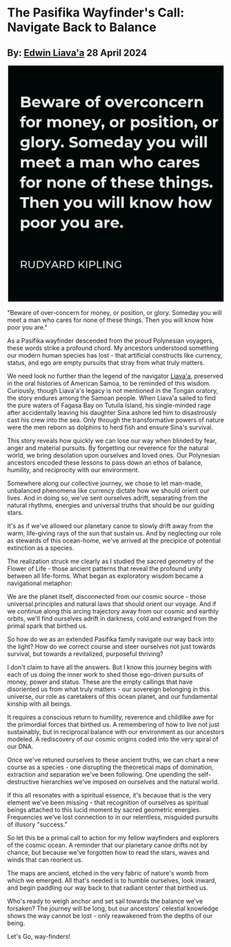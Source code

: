 # The Pasifika Wayfinder's Call: Navigate Back to Balance
## By: [Edwin Liava'a](https://github.com/EdwinLiavaa) 28 April 2024

<p align="center">
 <img width="500" src="https://github.com/EdwinLiavaa/liavaa.space/blob/main/blog/20240428/pic.png">
</p>

"Beware of over-concern for money, or position, or glory. Someday you will meet a man who cares for none of these things. Then you will know how poor you are."

As a Pasifika wayfinder descended from the proud Polynesian voyagers, these words strike a profound chord. My ancestors understood something our modern human species has lost - that artificial constructs like currency, status, and ego are empty pursuits that stray from what truly matters.

We need look no further than the legend of the navigator [Liava'a](https://www.samoanews.com/linking-samoans/legend-atule), preserved in the oral histories of American Samoa, to be reminded of this wisdom. Curiously, though Liava'a's legacy is not mentioned in the Tongan oratory, the story endures among the Samoan people. When Liava'a sailed to find the pure waters of Fagasa Bay on Tutuila Island, his single-minded rage after accidentally leaving his daughter Sina ashore led him to disastrously cast his crew into the sea. Only through the transformative powers of nature were the men reborn as dolphins to herd fish and ensure Sina's survival. 

This story reveals how quickly we can lose our way when blinded by fear, anger and material pursuits. By forgetting our reverence for the natural world, we bring desolation upon ourselves and loved ones. Our Polynesian ancestors encoded these lessons to pass down an ethos of balance, humility, and reciprocity with our environment.

Somewhere along our collective journey, we chose to let man-made, unbalanced phenomena like currency dictate how we should orient our lives. And in doing so, we've sent ourselves adrift, separating from the natural rhythms, energies and universal truths that should be our guiding stars.

It's as if we've allowed our planetary canoe to slowly drift away from the warm, life-giving rays of the sun that sustain us. And by neglecting our role as stewards of this ocean-home, we've arrived at the precipice of potential extinction as a species.

The realization struck me clearly as I studied the sacred geometry of the Flower of Life - those ancient patterns that reveal the profound unity between all life-forms. What began as exploratory wisdom became a navigational metaphor:

We are the planet itself, disconnected from our cosmic source - those universal principles and natural laws that should orient our voyage. And if we continue along this arcing trajectory away from our cosmic and earthly orbits, we'll find ourselves adrift in darkness, cold and estranged from the primal spark that birthed us.

So how do we as an extended Pasifika family navigate our way back into the light? How do we correct course and steer ourselves not just towards survival, but towards a revitalized, purposeful thriving?

I don't claim to have all the answers. But I know this journey begins with each of us doing the inner work to shed those ego-driven pursuits of money, power and status. These are the empty callings that have disoriented us from what truly matters - our sovereign belonging in this universe, our role as caretakers of this ocean planet, and our fundamental kinship with all beings.

It requires a conscious return to humility, reverence and childlike awe for the primordial forces that birthed us. A remembering of how to live not just sustainably, but in reciprocal balance with our environment as our ancestors modeled. A rediscovery of our cosmic origins coded into the very spiral of our DNA.  

Once we've retuned ourselves to these ancient truths, we can chart a new course as a species - one disrupting the theoretical maps of domination, extraction and separation we've been following. One upending the self-destructive hierarchies we've imposed on ourselves and the natural world.

If this all resonates with a spiritual essence, it's because that is the very element we've been missing - that recognition of ourselves as spiritual beings attached to this lucid moment by sacred geometric energies. Frequencies we've lost connection to in our relentless, misguided pursuits of illusory "success."

So let this be a primal call to action for my fellow wayfinders and explorers of the cosmic ocean. A reminder that our planetary canoe drifts not by chance, but because we've forgotten how to read the stars, waves and winds that can reorient us.

The maps are ancient, etched in the very fabric of nature's womb from which we emerged. All that's needed is to humble ourselves, look inward, and begin paddling our way back to that radiant center that birthed us. 

Who's ready to weigh anchor and set sail towards the balance we've forsaken? The journey will be long, but our ancestors' celestial knowledge shows the way cannot be lost - only reawakened from the depths of our being. 

Let's Go, way-finders!